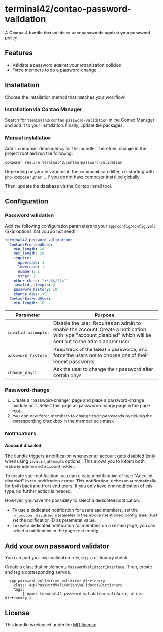 terminal42/contao-password-validation
=====================================

A Contao 4 bundle that validates user passwords against your password policy.


## Features

- Validate a password against your organization policies
- Force members to do a password-change


## Installation

Choose the installation method that matches your workflow!


### Installation via Contao Manager

Search for `terminal42/contao-password-validation` in the Contao Manager and add it to your installation. Finally,
update the packages.

### Manual installation

Add a composer dependency for this bundle. Therefore, change in the project root and run the following:

```bash
composer require terminal42/contao-password-validation
```

Depending on your environment, the command can differ, i.e. starting with `php composer.phar …` if you do not have 
composer installed globally.

Then, update the database via the Contao install tool.


## Configuration

### Password validation

Add the following configuration parameters to your `app/config/config.yml`:  
(Skip options that you do not need)

```yml
terminal42_password_validation:
  Contao\FrontendUser:
    min_length: 10
    max_length: 20
    require:
      uppercase: 1
      lowercase: 1
      numbers: 1
      other: 1
    other_chars: "+*ç%&/()=?"
    invalid_attempts: 3
    password_history: 10
    change_days: 90
  Contao\BackendUser:
    min_length: 10
```

Parameter | Purpose
--------- | -------
`invalid_attempts`: | Disable the user. Requires an admin to enable the account. Create a notification with type "account_disabled" which will be sent out to the admin and/or user.
`password_history`: | Keep track of the latest `n` passwords, and force the users not to choose one of their recent passwords.
`change_days`: | Ask the user to change their password after certain days.

### Password-change

1. Create a "password-change" page and place a password-change module on it. Select this page as password-change page in
the page root.
2. You can now force members to change their passwords by ticking the corresponding checkbox in the member edit-mask.

### Notifications

#### Account disabled

The bundle triggers a notification whenever an account gets disabled (only when using `invalid_attempts` options). This allows you to inform both website admin and account holder.

To create such notification, you can create a notification of type "Account disabled" in the notification center. This notification is chosen automatically for both back and front end users. If you only have one notification of this type, no further action is needed.

However, you have the possibility to select a dedicated notification:
- To use a dedicated notification for users and members, set the `nc_account_disabled` parameter in the above mentioned config tree. Just set the notification ID as parameter value.
- To use a dedicated notification for members on a certain page, you can select a notification in the page root config.

## Add your own password validator

You can add your own validation rule, e.g. a dictionary check.

Create a class that implements `PasswordValidatorInterface`. Then, create and tag a corresponding service.

```
  app.password_validation.validator.dictionary:
    class: App\PasswordValidation\Validator\Dictionary
    tags:
      - { name: terminal42_password_validation.validator, alias: dictionary }
```


## License

This bundle is released under the [MIT license](LICENSE)
